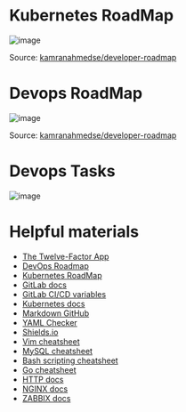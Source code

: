 # Kubernetes RoadMap

![image](https://user-images.githubusercontent.com/81821381/225781161-8e209853-89be-4a3d-a7f3-18036e117269.png)
<p align="center">

Source: [kamranahmedse/developer-roadmap](https://github.com/kamranahmedse/developer-roadmap#-devops-roadmap)

# Devops RoadMap

![image](https://user-images.githubusercontent.com/81821381/225780917-41ccf3b3-c80a-48b3-852e-82aaf4986b1c.png)

Source: [kamranahmedse/developer-roadmap](https://github.com/kamranahmedse/developer-roadmap#-devops-roadmap)

# Devops Tasks

![image](https://user-images.githubusercontent.com/81821381/188335701-68886c27-65b4-468c-ad54-b86687a1da1f.png)
  
# Helpful materials

- [The Twelve-Factor App](https://12factor.net/)
- [DevOps Roadmap](https://roadmap.sh/devops)
- [Kubernetes RoadMap](https://roadmap.sh/kubernetes)
- [GitLab docs](https://docs.gitlab.com/)
- [GitLab CI/CD variables](https://docs.gitlab.com/ee/ci/variables/index.html)
- [Kubernetes docs](https://kubernetes.io/docs/home/)
- [Markdown GitHub](https://github.com/GnuriaN/format-README#Ссылки)
- [YAML Checker](https://www.yamllint.com/)
- [Shields.io](https://shields.io/)
- [Vim cheatsheet](https://devhints.io/vim)
- [MySQL cheatsheet](https://devhints.io/mysql)
- [Bash scripting cheatsheet](https://devhints.io/bash)
- [Go cheatsheet](https://devhints.io/go)
- [HTTP docs](https://developer.mozilla.org/en-US/docs/Web/HTTP)
- [NGINX docs](https://nginx.org/en/docs/)
- [ZABBIX docs](https://www.zabbix.com/ru/manuals)

